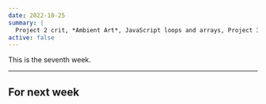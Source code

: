 ```yaml
---
date: 2022-10-25
summary: |
  Project 2 crit, *Ambient Art*, JavaScript loops and arrays, Project 3
active: false
---
```




This is the seventh week.



------------



## For next week
